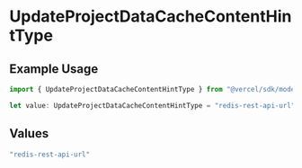 # UpdateProjectDataCacheContentHintType

## Example Usage

```typescript
import { UpdateProjectDataCacheContentHintType } from "@vercel/sdk/models/operations";

let value: UpdateProjectDataCacheContentHintType = "redis-rest-api-url";
```

## Values

```typescript
"redis-rest-api-url"
```